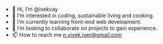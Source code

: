 - 👋 Hi, I’m @ivekvay
- 👀 I’m interested in coding, sustainable living and cooking.
- 🌱 I’m currently learning front-end web development.
- 💞️ I’m looking to collaborate on projects to gain experience.
- 📫 How to reach me n.vivek.iyer@gmail.com

<!---
ivekvay/ivekvay is a ✨ special ✨ repository because its `README.md` (this file) appears on your GitHub profile.
You can click the Preview link to take a look at your changes.
--->
